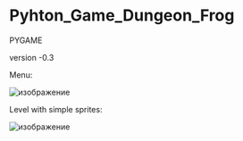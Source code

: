 # Pyhton_Game_Dungeon_Frog
PYGAME

version -0.3


Menu:


![изображение](https://user-images.githubusercontent.com/81361783/119321966-d844ec80-bc85-11eb-96b2-fcd92cdc9dd0.png)



Level with simple sprites:


![изображение](https://user-images.githubusercontent.com/81361783/119322144-09bdb800-bc86-11eb-874b-4cdd3b6e74a0.png)

